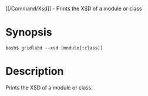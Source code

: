 [[/Command/Xsd]] -  Prints the XSD of a module or class

# Synopsis
~~~
bash$ gridlabd --xsd [module[:class]]                                  
~~~

# Description

 Prints the XSD of a module or class.

